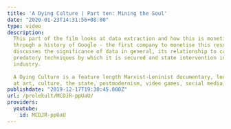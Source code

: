 ```yaml
---
title: 'A Dying Culture | Part ten: Mining the Soul'
date: "2020-01-23T14:31:56+08:00"
type: video
description:
  This part of the film looks at data extraction and how this is monetized, first
  through a history of Google - the first company to monetise this resource. It then
  discusses the significance of data in general, its relationship to capital, the
  predatory techniques by which it is secured and state intervention into the tech
  industry.
  
  A Dying Culture is a feature length Marxist-Leninist documentary, looking
  at art, culture, the state, postmodernism, video games, social media, war and crisis.
publishdate: "2019-12-17T19:30:45.000Z"
url: /prolekult/MCDJR-ppUaU/
providers:
  youtube:
    id: MCDJR-ppUaU
---
```

